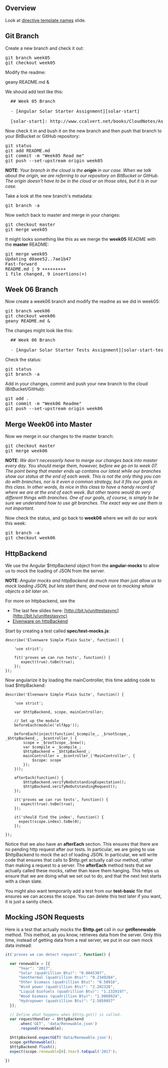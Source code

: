 ## Overview

Look at [directive template names][dir-names] slide.

[dir-names]: https://docs.google.com/presentation/d/1QHZunZfwAQIplala60HkLaGYaRGzJ5eO4oKIg_S1iyk/edit#slide=id.g9ad18c47f_0_91

## Git Branch
Create a new branch and check it out:

<pre>
git branch week05
git checkout week05
</pre>

Modify the readme:

  geany README.md &

We should add text like this:

<pre>
  ## Week 05 Branch

  - [Angular Solar Starter Assignment][solar-start]

  [solar-start]: http://www.ccalvert.net/books/CloudNotes/Assignments/AngularSolarStarter.html
</pre>

Now check it in and bush it on the new branch and then push that branch to your BitBucket or GitHub repository:

<pre>
git status
git add README.md
git commit -m "Week05 Read me"
git push --set-upstream origin week05
</pre>

**NOTE**: _Your branch in the cloud is the **origin** in our case. When we talk about the origin, we are referring to our repository on BitBucket or GitHub. The origin doesn't have to be in the cloud or on those sites, but it is in our case._

Take a look at the new branch's metadata:

<pre>
git branch -a
</pre>

Now switch back to master and merge in your changes:

<pre>
git checkout master
git merge week05
</pre>

It might looks something like this as we merge the **week05** README with the **master** README:

<pre>
git merge week05
Updating d0aee52..7ae1b47
Fast-forward
README.md | 9 +++++++++
1 file changed, 9 insertions(+)
</pre>

## Week 06 Branch

Now create a week06 branch and modify the readme as we did in week05:

<pre>
git branch week06
git checkout week06
geany README.md &
</pre>

The changes might look like this:

<pre>
  ## Week 06 Branch

  - [Angular Solar Starter Tests Assignment][solar-start-test]
</pre>

Check the status:

<pre>
git status
git branch -a
</pre>

Add in your changes, commit and push your new branch to the cloud (BitBucket/GitHub):

<pre>
git add .
git commit -m "Week06 Readme"
git push --set-upstream origin week06
</pre>

## Merge Week06 into Master

Now we merge in our changes to the master branch:

<pre>
git checkout master
git merge week06
</pre>

**NOTE**: _We don't necessarily have to merge our changes back into master every day. You should merge them, however, before we go on to week 07. The point being that master ends up contains our latest while our branches show our status at the end of each week. This is not the only thing you can do with branches, nor is it even a common strategy, but it fits our goals in this class. In other words, its nice in this class to have a handy record of where we are at the end of each week. But other teams would do very different things with branches. One of our goals, of course, is simply to be sure we understand how to use git branches. The exact way we use them is not important._

Now check the status, and go back to **week06** where we will do our work this week:

<pre>
git branch -a
git checkout week06
</pre>

## HttpBackend

We use the Angular $httpBackend object from the **angular-mocks** to allow us to mock the loading of JSON from the server.

**NOTE**: _Angular mocks and httpBackend do much more than just allow us to mock loading JSON, but lets start there, and move on to mocking whole objects a bit later on._

For more on httpbackend, see the

- The last few slides here: [http://bit.ly/unittestasync](http://bit.ly/unittestasync)
- [Elvenware on httpBackend][elf-http-backend]

Start by creating a test called **spec/test-mocks.js**:

```javascripts
describe('Elvenware Simple Plain Suite', function() {

    'use strict';

    fit('proves we can run tests', function() {
       expect(true).toBe(true);
    });
});
```

Now angularize it by loading the mainController, this time adding code to load $httpBackend:

```javascripts
describe('Elvenware Simple Plain Suite', function() {

    'use strict';

    var $httpBackend, scope, mainController;

    // Set up the module
    beforeEach(module('elfApp'));

    beforeEach(inject(function(_$compile_, _$rootScope_, _$httpBackend_, _$controller_) {
        scope = _$rootScope_.$new();
        var $compile = _$compile_;
        $httpBackend = _$httpBackend_;
        mainController = _$controller_('MainController', {
            $scope: scope
        });
    }));

    afterEach(function() {
        $httpBackend.verifyNoOutstandingExpectation();
        $httpBackend.verifyNoOutstandingRequest();
    });

    it('proves we can run tests', function() {
       expect(true).toBe(true);
    });

    it('should find the index', function() {
      expect(scope.index).toBe(0);
    });

});
```

Notice that we also have an **afterEach** section. This ensures that there are no pending http request after our tests. In particular, we are going to use $httpBackend to mock the act of loading JSON. In particular, we will write code that ensures that calls to $http.get actually call our method, rather than making a request to a server. The **afterEach** method tests that we actually called these mocks, rather than leave them hanging. This helps us ensure that we are doing what we set out to do, and that the next test starts with a clean slate.

You might also want temporarily add a test from our **test-basic** file that ensures we can access the scope. You can delete this test later if you want, it is just a sanity check.

[elf-http-backend]: http://www.elvenware.com/charlie/development/web/JavaScript/Angular.html#mocking-objects-with-httpbackend

## Mocking JSON Requests

Here is a test that actually mocks the **$http.get** call in our **getRenewable** method. This method, as you know,   retrieves data from the server. Only this time, instead of getting data from a real server, we put in our own mock data instead:

```javascript
it('proves we can detect request', function() {

  var renewable = [{
      "Year": "2017",
      "Solar (quadrillion Btu)": "0.8045307",
      "Geothermal (quadrillion Btu)": "0.2349284",
      "Other biomass (quadrillion Btu)": "0.50916",
      "Wind power (quadrillion Btu)": "2.202328",
      "Liquid biofuels (quadrillion Btu)": "1.2329197",
      "Wood biomass (quadrillion Btu)": "1.9860924",
      "Hydropower (quadrillion Btu)": "2.5859957"
  }];

  // Define what happens when $http.get() is called.
  var requestHandler = $httpBackend
      .when('GET', 'data/Renewable.json')
      .respond(renewable);

  $httpBackend.expectGET('data/Renewable.json');
  scope.getRenewable();
  $httpBackend.flush();
  expect(scope.renewable[0].Year).toEqual('2017');

})
```

